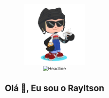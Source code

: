 <div align=center>
    <img src="https://raw.githubusercontent.com/AhmedFathyDev/AhmedFathyDev/main/GitHub.png" alt="GitHub Octocat Drinking a Cup of Coffee" height="200">
</div>
<div align=center>
    <img src="https://readme-typing-svg.herokuapp.com?color=%236FDA44&size=32&center=true&vCenter=true&width=600&height=50&lines=Estudante+de+Analise+e+Dev+de+sistemas;" alt="Headline" />
</div>

<h1 align="center">Olá 👋, Eu sou o Rayltson </h1>

